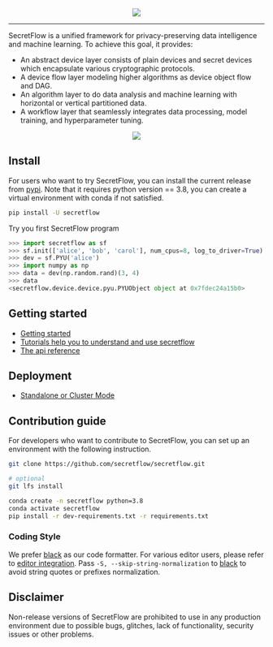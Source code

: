 <div align="center">
    <img src="docs/_static/logo-light.png">
</div>

---

SecretFlow is a unified framework for privacy-preserving data intelligence and machine learning. To achieve this goal,
it provides:

- An abstract device layer consists of plain devices and secret devices which encapsulate various cryptographic protocols.
- A device flow layer modeling higher algorithms as device object flow and DAG.
- An algorithm layer to do data analysis and machine learning with horizontal or vertical partitioned data.
- A workflow layer that seamlessly integrates data processing, model training, and hyperparameter tuning.

<div align="center">
    <img src="docs/_static/secretflow_arch.svg">
</div>

## Install

For users who want to try SecretFlow, you can install the current release
from [pypi](https://pypi.org/). Note that it requires python version == 3.8,
you can create a virtual environment with conda if not satisfied.

```sh
pip install -U secretflow
```

Try you first SecretFlow program

```python
>>> import secretflow as sf
>>> sf.init(['alice', 'bob', 'carol'], num_cpus=8, log_to_driver=True)
>>> dev = sf.PYU('alice')
>>> import numpy as np
>>> data = dev(np.random.rand)(3, 4)
>>> data
<secretflow.device.device.pyu.PYUObject object at 0x7fdec24a15b0>
```

## Getting started

- [Getting started](https://secretflow.readthedocs.io/en/latest/getting_started/index.html)
- [Tutorials help you to understand and use secretflow](https://secretflow.readthedocs.io/en/latest/tutorial/index.html)
- [The api reference](https://secretflow.readthedocs.io/en/latest/reference/index.html)

## Deployment

- [Standalone or Cluster Mode](docs/getting_started/deployment.md)

## Contribution guide

For developers who want to contribute to SecretFlow, you can set up an environment with the following instruction.

```sh
git clone https://github.com/secretflow/secretflow.git

# optional
git lfs install

conda create -n secretflow python=3.8
conda activate secretflow
pip install -r dev-requirements.txt -r requirements.txt
```

### Coding Style
We prefer [black](https://github.com/psf/black) as our code formatter. For various editor users,
please refer to [editor integration](https://black.readthedocs.io/en/stable/integrations/editors.html).
Pass `-S, --skip-string-normalization` to [black](https://github.com/psf/black) to avoid string quotes or prefixes normalization.

## Disclaimer
Non-release versions of SecretFlow are prohibited to use in any production environment due to possible bugs, glitches, lack of functionality, security issues or other problems.
